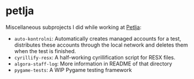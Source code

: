 # petlja
Miscellaneous subprojects I did while working at [Petlja](https://github.com/Petlja):
- `auto-kontrolni`: Automatically creates managed accounts for a test, distributes these accounts through the local network and deletes them when the test is finished.
- `cyrillify-resx`: A half-working cyrillification script for RESX files.
- `algora-staff-log`: More information in README of that directory
- `pygame-tests`: A WIP Pygame testing framework
